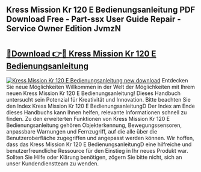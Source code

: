 ## Kress Mission Kr 120 E Bedienungsanleitung PDF Download Free - Part-ssx User Guide Repair - Service Owner Edition JvmzN

# <h2><a href="http://df5e5c.blite.top/?on=Kress+Mission+Kr+120+E+Bedienungsanleitung">🔗Download 👉🔴 Kress Mission Kr 120 E Bedienungsanleitung</a></h2>

[![Kress Mission Kr 120 E Bedienungsanleitung new download](https://i.imgur.com/lujVjoI.png)](http://df5e5c.blite.top/?on=Kress+Mission+Kr+120+E+Bedienungsanleitung)
Entdecken Sie neue Möglichkeiten Willkommen in der Welt der Möglichkeiten mit Ihrem neuen Kress Mission Kr 120 E Bedienungsanleitung! Dieses Handbuch untersucht sein Potenzial für Kreativität und Innovation. Bitte beachten Sie den Index Kress Mission Kr 120 E BedienungsanleitungD Der Index am Ende dieses Handbuchs kann Ihnen helfen, relevante Informationen schnell zu finden. Zu den erweiterten Funktionen von Kress Mission Kr 120 E Bedienungsanleitung gehören Objekterkennung, Bewegungssensoren, anpassbare Warnungen und Fernzugriff, auf die alle über die Benutzeroberfläche zugegriffen und angepasst werden können. Wir hoffen, dass das Kress Mission Kr 120 E BedienungsanleitungD eine hilfreiche und benutzerfreundliche Ressource für den Einstieg in Ihr neues Produkt war. Sollten Sie Hilfe oder Klärung benötigen, zögern Sie bitte nicht, sich an unser Kundendienstteam zu wenden.

